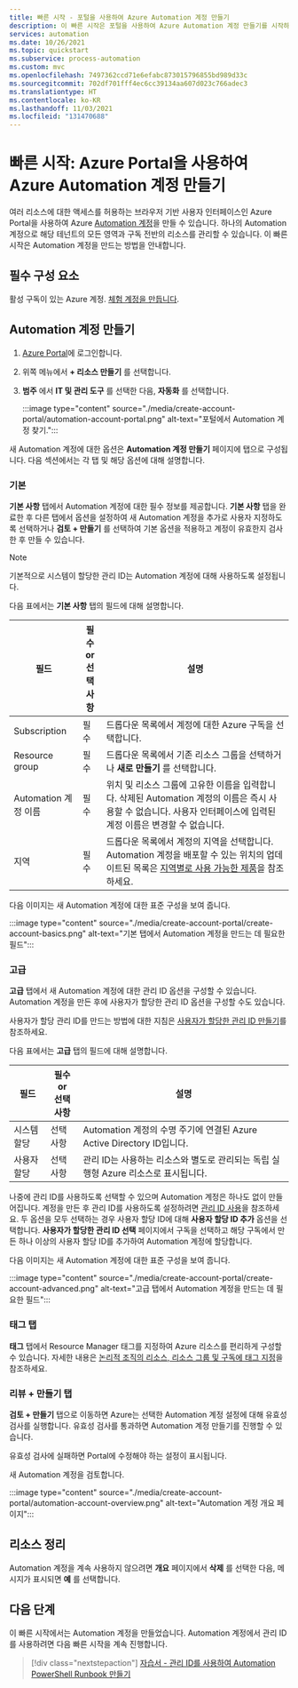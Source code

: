 ```yaml
---
title: 빠른 시작 - 포털을 사용하여 Azure Automation 계정 만들기
description: 이 빠른 시작은 포털을 사용하여 Azure Automation 계정 만들기를 시작하는 데 도움이 됩니다.
services: automation
ms.date: 10/26/2021
ms.topic: quickstart
ms.subservice: process-automation
ms.custom: mvc
ms.openlocfilehash: 7497362ccd71e6efabc873015796855bd989d33c
ms.sourcegitcommit: 702df701fff4ec6cc39134aa607d023c766adec3
ms.translationtype: HT
ms.contentlocale: ko-KR
ms.lasthandoff: 11/03/2021
ms.locfileid: "131470688"
---
```

# <a name="quickstart-create-an-automation-account-using-the-azure-portal"></a>빠른 시작: Azure Portal을 사용하여 Azure Automation 계정 만들기

여러 리소스에 대한 액세스를 허용하는 브라우저 기반 사용자 인터페이스인 Azure Portal을 사용하여 Azure [Automation 계정](../automation-security-overview.md)을 만들 수 있습니다. 하나의 Automation 계정으로 해당 테넌트의 모든 영역과 구독 전반의 리소스를 관리할 수 있습니다. 이 빠른 시작은 Automation 계정을 만드는 방법을 안내합니다.

## <a name="prerequisites"></a>필수 구성 요소

활성 구독이 있는 Azure 계정. [체험 계정을 만듭니다](https://azure.microsoft.com/free/?WT.mc_id=A261C142F).

## <a name="create-automation-account"></a>Automation 계정 만들기

1. [Azure Portal](https://portal.azure.com)에 로그인합니다.

1. 위쪽 메뉴에서 **+ 리소스 만들기** 를 선택합니다.

1. **범주** 에서 **IT 및 관리 도구** 를 선택한 다음, **자동화** 를 선택합니다.

   :::image type="content" source="./media/create-account-portal/automation-account-portal.png" alt-text="포털에서 Automation 계정 찾기.":::

새 Automation 계정에 대한 옵션은 **Automation 계정 만들기** 페이지에 탭으로 구성됩니다. 다음 섹션에서는 각 탭 및 해당 옵션에 대해 설명합니다.

### <a name="basics"></a>기본

**기본 사항** 탭에서 Automation 계정에 대한 필수 정보를 제공합니다. **기본 사항** 탭을 완료한 후 다른 탭에서 옵션을 설정하여 새 Automation 계정을 추가로 사용자 지정하도록 선택하거나 **검토 + 만들기** 를 선택하여 기본 옵션을 적용하고 계정이 유효한지 검사한 후 만들 수 있습니다.

> [!NOTE]
> 기본적으로 시스템이 할당한 관리 ID는 Automation 계정에 대해 사용하도록 설정됩니다.

다음 표에서는 **기본 사항** 탭의 필드에 대해 설명합니다.

| **필드** | **필수**<br> **or**<br> **선택 사항** |**설명** |
|---|---|---|
|Subscription|필수 |드롭다운 목록에서 계정에 대한 Azure 구독을 선택합니다.|
|Resource group|필수 |드롭다운 목록에서 기존 리소스 그룹을 선택하거나 **새로 만들기** 를 선택합니다.|
|Automation 계정 이름|필수 |위치 및 리소스 그룹에 고유한 이름을 입력합니다. 삭제된 Automation 계정의 이름은 즉시 사용할 수 없습니다. 사용자 인터페이스에 입력된 계정 이름은 변경할 수 없습니다. |
|지역|필수 |드롭다운 목록에서 계정의 지역을 선택합니다. Automation 계정을 배포할 수 있는 위치의 업데이트된 목록은 [지역별로 사용 가능한 제품](https://azure.microsoft.com/global-infrastructure/services/?products=automation&regions=all)을 참조하세요.|

다음 이미지는 새 Automation 계정에 대한 표준 구성을 보여 줍니다.

:::image type="content" source="./media/create-account-portal/create-account-basics.png" alt-text="기본 탭에서 Automation 계정을 만드는 데 필요한 필드":::

### <a name="advanced"></a>고급

**고급** 탭에서 새 Automation 계정에 대한 관리 ID 옵션을 구성할 수 있습니다. Automation 계정을 만든 후에 사용자가 할당한 관리 ID 옵션을 구성할 수도 있습니다.

사용자가 할당 관리 ID를 만드는 방법에 대한 지침은 [사용자가 할당한 관리 ID 만들기](../../active-directory/managed-identities-azure-resources/how-to-manage-ua-identity-portal.md#create-a-user-assigned-managed-identity)를 참조하세요.

다음 표에서는 **고급** 탭의 필드에 대해 설명합니다.

| **필드** | **필수**<br> **or**<br> **선택 사항** |**설명** |
|---|---|---|
|시스템 할당 |선택 사항 |Automation 계정의 수명 주기에 연결된 Azure Active Directory ID입니다. |
|사용자 할당 |선택 사항 |관리 ID는 사용하는 리소스와 별도로 관리되는 독립 실행형 Azure 리소스로 표시됩니다.|

나중에 관리 ID를 사용하도록 선택할 수 있으며 Automation 계정은 하나도 없이 만들어집니다. 계정을 만든 후 관리 ID를 사용하도록 설정하려면 [관리 ID 사용](enable-managed-identity.md)을 참조하세요. 두 옵션을 모두 선택하는 경우 사용자 할당 ID에 대해 **사용자 할당 ID 추가** 옵션을 선택합니다. **사용자가 할당한 관리 ID 선택** 페이지에서 구독을 선택하고 해당 구독에서 만든 하나 이상의 사용자 할당 ID를 추가하여 Automation 계정에 할당합니다.

다음 이미지는 새 Automation 계정에 대한 표준 구성을 보여 줍니다.

:::image type="content" source="./media/create-account-portal/create-account-advanced.png" alt-text="고급 탭에서 Automation 계정을 만드는 데 필요한 필드":::

### <a name="tags-tab"></a>태그 탭

**태그** 탭에서 Resource Manager 태그를 지정하여 Azure 리소스를 편리하게 구성할 수 있습니다. 자세한 내용은 [논리적 조직의 리소스, 리소스 그룹 및 구독에 태그 지정](../../azure-resource-manager/management/tag-resources.md)을 참조하세요.

### <a name="review--create-tab"></a>리뷰 + 만들기 탭

**검토 + 만들기** 탭으로 이동하면 Azure는 선택한 Automation 계정 설정에 대해 유효성 검사를 실행합니다. 유효성 검사를 통과하면 Automation 계정 만들기를 진행할 수 있습니다.

유효성 검사에 실패하면 Portal에 수정해야 하는 설정이 표시됩니다.

새 Automation 계정을 검토합니다.

:::image type="content" source="./media/create-account-portal/automation-account-overview.png" alt-text="Automation 계정 개요 페이지":::

## <a name="clean-up-resources"></a>리소스 정리

Automation 계정을 계속 사용하지 않으려면 **개요** 페이지에서 **삭제** 를 선택한 다음, 메시지가 표시되면 **예** 를 선택합니다.

## <a name="next-steps"></a>다음 단계

이 빠른 시작에서는 Automation 계정을 만들었습니다. Automation 계정에서 관리 ID를 사용하려면 다음 빠른 시작을 계속 진행합니다.

> [!div class="nextstepaction"]
> [자습서 - 관리 ID를 사용하여 Automation PowerShell Runbook 만들기](../learn/powershell-runbook-managed-identity.md)